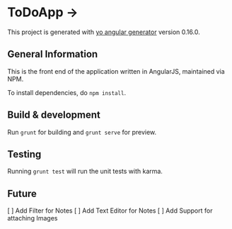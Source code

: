 # ToDoApp ->

This project is generated with [yo angular generator](https://github.com/yeoman/generator-angular)
version 0.16.0.

## General Information

This is the front end of the application written in AngularJS, maintained via NPM.

To install dependencies, do `npm install`.

## Build & development

Run `grunt` for building and `grunt serve` for preview.

## Testing

Running `grunt test` will run the unit tests with karma.

## Future 

[ ] Add Filter for Notes
[ ] Add Text Editor for Notes
[ ] Add Support for attaching Images

